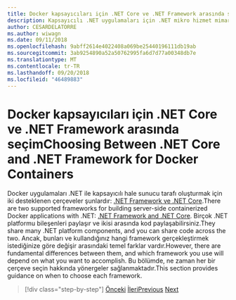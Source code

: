 ```yaml
---
title: Docker kapsayıcıları için .NET Core ve .NET Framework arasında seçim
description: Kapsayıcılı .NET uygulamaları için .NET mikro hizmet mimarisi | Docker kapsayıcıları için .NET Core ve .NET Framework arasında seçim
author: CESARDELATORRE
ms.author: wiwagn
ms.date: 09/11/2018
ms.openlocfilehash: 9abff2614e4022408a069be25440196111db19ab
ms.sourcegitcommit: 3ab9254890a52a50762995fa6d7d77a00348db7e
ms.translationtype: MT
ms.contentlocale: tr-TR
ms.lasthandoff: 09/20/2018
ms.locfileid: "46489883"
---
```

# <a name="choosing-between-net-core-and-net-framework-for-docker-containers"></a><span data-ttu-id="40360-103">Docker kapsayıcıları için .NET Core ve .NET Framework arasında seçim</span><span class="sxs-lookup"><span data-stu-id="40360-103">Choosing Between .NET Core and .NET Framework for Docker Containers</span></span>

<span data-ttu-id="40360-104">Docker uygulamaları .NET ile kapsayıcılı hale sunucu tarafı oluşturmak için iki desteklenen çerçeveler şunlardır: [.NET Framework ve .NET Core](https://www.microsoft.com/net/download).</span><span class="sxs-lookup"><span data-stu-id="40360-104">There are two supported frameworks for building server-side containerized Docker applications with .NET: [.NET Framework and .NET Core](https://www.microsoft.com/net/download).</span></span> <span data-ttu-id="40360-105">Birçok .NET platformu bileşenleri paylaşır ve ikisi arasında kod paylaşabilirsiniz.</span><span class="sxs-lookup"><span data-stu-id="40360-105">They share many .NET platform components, and you can share code across the two.</span></span> <span data-ttu-id="40360-106">Ancak, bunları ve kullandığınız hangi framework gerçekleştirmek istediğinize göre değişir arasındaki temel farklar vardır.</span><span class="sxs-lookup"><span data-stu-id="40360-106">However, there are fundamental differences between them, and which framework you use will depend on what you want to accomplish.</span></span> <span data-ttu-id="40360-107">Bu bölümde, ne zaman her bir çerçeve seçin hakkında yönergeler sağlanmaktadır.</span><span class="sxs-lookup"><span data-stu-id="40360-107">This section provides guidance on when to choose each framework.</span></span>


>[!div class="step-by-step"]
<span data-ttu-id="40360-108">[Önceki](../container-docker-introduction/docker-containers-images-registries.md)
[İleri](general-guidance.md)</span><span class="sxs-lookup"><span data-stu-id="40360-108">[Previous](../container-docker-introduction/docker-containers-images-registries.md)
[Next](general-guidance.md)</span></span>
